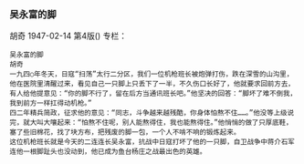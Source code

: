 ### 吴永富的脚
胡奇
1947-02-14
第4版()
专栏：

    吴永富的脚
    胡奇
    一九四○年冬天，日寇“扫荡”太行二分区，我们一位机枪班长被炮弹打伤，跌在深雪的山沟里，他在医院里清醒过来，看见自己一只脚上只丢下了一半，不久伤口长好了，他就要求回前方去，有人给他提意见：“你的脚不行了，留在后方当通讯班长吧。”他坚决的回答：“脚坏了难不倒我，我到前方一样扛得动机枪。”
    四二年精兵简政，征求他的意见：“同志，斗争越来越残酷，你身体怕熬不住……。”他没等上级说完，就大叫大嚷起来：“怕熬不住呢，别人能熬得住，我也能熬得住。”他悄悄的做了只厚底鞋，塞了些旧棉花，找了块方布，把残废的脚一包，一个人不啃不响的锻炼起来。
    这位机枪班长就是今天的二连连长吴永富，抗战中日寇打坏了他的一只脚，自卫战争中蒋介石军连他一根脚趾头也没动到，他已成为鱼台杨庄之战最出色的英雄。
